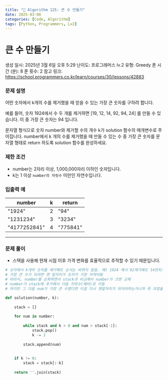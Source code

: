 ```yaml
---
title: "🧠 Algorithm 125: 큰 수 만들기"
date: 2025-03-06
categories: [Code, Algorithm]
tags: [Python, Programmers, Lv2]
---
```


# 큰 수 만들기

생성 일시: 2025년 3월 6일 오후 5:29
난이도: 프로그래머스 lv.2
유형: Greedy
푼 시간 (분): 8
푼 횟수: 2
참고 링크: https://school.programmers.co.kr/learn/courses/30/lessons/42883

### **문제 설명**

어떤 숫자에서 k개의 수를 제거했을 때 얻을 수 있는 가장 큰 숫자를 구하려 합니다.

예를 들어, 숫자 1924에서 수 두 개를 제거하면 [19, 12, 14, 92, 94, 24] 를 만들 수 있습니다. 이 중 가장 큰 숫자는 94 입니다.

문자열 형식으로 숫자 number와 제거할 수의 개수 k가 solution 함수의 매개변수로 주어집니다. number에서 k 개의 수를 제거했을 때 만들 수 있는 수 중 가장 큰 숫자를 문자열 형태로 return 하도록 solution 함수를 완성하세요.

### 제한 조건

- number는 2자리 이상, 1,000,000자리 이하인 숫자입니다.
- k는 1 이상 `number의 자릿수` 미만인 자연수입니다.

### 입출력 예

| number | k | return |
| --- | --- | --- |
| "1924" | 2 | "94" |
| "1231234" | 3 | "3234" |
| "4177252841" | 4 | "775841" |

---

### 문제 풀이

- 스택을 사용해 현재 시점 이후 가격 변화를 효율적으로 추적할 수 있기 때문입니다.

```python
# 숫자에서 k개의 숫자를 제거해도 순서는 바뀌지 않음. 예) 1924 에서 92제거해도 14만되지 41은 안됨
# 가장 큰 수가 되려면 맨 앞자리가 숫자가 가장 커져야됨
# 따라서, number를 순회하면서 stack과 비교해서 number가 크면 교체
# number가 stack에 추가해서 다음 자릿수(예비)로 이동
# 하지만 그 다음 num가 가장 큰 수였다면 이걸 다시 맨앞자리가 되어야하는거니까 위 과정을 while

def solution(number, k):
    
    stack = []
    
    for num in number:
        
        while stack and k > 0 and num > stack[-1]:
            stack.pop()
            k -= 1
            
        stack.append(num)
        
        
    if k != 0:
        stack = stack[:-k]
        
    return ''.join(stack)
```